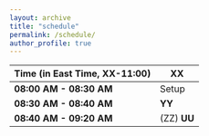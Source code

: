 ```yaml
---
layout: archive
title: "schedule"
permalink: /schedule/
author_profile: true
---
```


**Time (in East Time, XX-11:00)** | **XX**
------------ | ------------
**08:00 AM - 08:30 AM**  <a ></a> |	Setup
**08:30 AM - 08:40 AM**  <a ></a> |	**YY**
**08:40 AM - 09:20 AM**  <a ></a> |	(ZZ) **UU**
